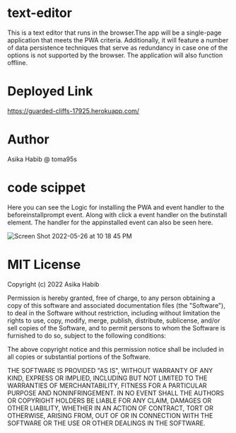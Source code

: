 # text-editor
This is a text editor that runs in the browser.The app will be a single-page application that meets the PWA criteria. Additionally, it will feature a number of data persistence techniques that serve as redundancy in case one of the options is not supported by the browser. The application will also function offline.

# Deployed Link

https://guarded-cliffs-17925.herokuapp.com/ 

# Author

Asika Habib @ toma95s




# code scippet

Here you can see the Logic for installing the PWA and event handler to the beforeinstallprompt event. Along with click a event handler on the butinstall element. The handler for the appinstalled event can also be seen here.

![Screen Shot 2022-05-26 at 10 18 45 PM](https://user-images.githubusercontent.com/101033224/170634378-4fcbb88d-8e44-4301-81c6-6e8da814f56a.png)



# MIT License

Copyright (c) 2022 Asika Habib

Permission is hereby granted, free of charge, to any person obtaining a copy
of this software and associated documentation files (the "Software"), to deal
in the Software without restriction, including without limitation the rights
to use, copy, modify, merge, publish, distribute, sublicense, and/or sell
copies of the Software, and to permit persons to whom the Software is
furnished to do so, subject to the following conditions:

The above copyright notice and this permission notice shall be included in all
copies or substantial portions of the Software.

THE SOFTWARE IS PROVIDED "AS IS", WITHOUT WARRANTY OF ANY KIND, EXPRESS OR
IMPLIED, INCLUDING BUT NOT LIMITED TO THE WARRANTIES OF MERCHANTABILITY,
FITNESS FOR A PARTICULAR PURPOSE AND NONINFRINGEMENT. IN NO EVENT SHALL THE
AUTHORS OR COPYRIGHT HOLDERS BE LIABLE FOR ANY CLAIM, DAMAGES OR OTHER
LIABILITY, WHETHER IN AN ACTION OF CONTRACT, TORT OR OTHERWISE, ARISING FROM,
OUT OF OR IN CONNECTION WITH THE SOFTWARE OR THE USE OR OTHER DEALINGS IN THE
SOFTWARE.
